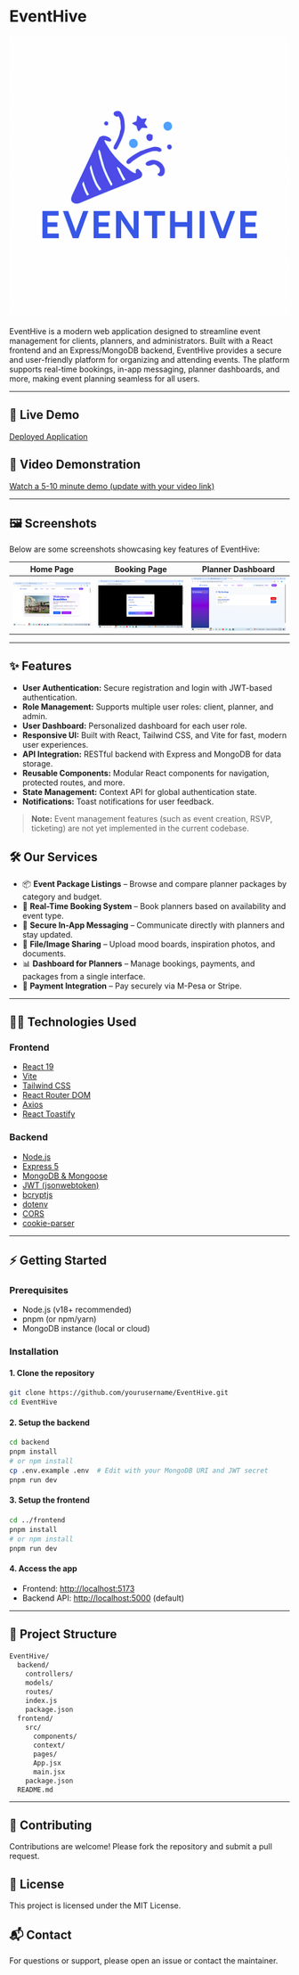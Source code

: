 # EventHive

![EventHive Logo](frontend/src/assets/Party%20Popper%20Logo%20for%20EventHive.png)

EventHive is a modern web application designed to streamline event management for clients, planners, and administrators. Built with a React frontend and an Express/MongoDB backend, EventHive provides a secure and user-friendly platform for organizing and attending events. The platform supports real-time bookings, in-app messaging, planner dashboards, and more, making event planning seamless for all users.

---

## 🚀 Live Demo

[Deployed Application](https://event-hive-red.vercel.app/)

## 🎥 Video Demonstration

[Watch a 5-10 minute demo (update with your video link)](https://your-demo-video-link.com)

---

## 🖼️ Screenshots

Below are some screenshots showcasing key features of EventHive:

| Home Page                               | Booking Page                               | Planner Dashboard                            |
| --------------------------------------- | ------------------------------------------ | -------------------------------------------- |
| ![Home](frontend/src/assets/homepage.png) | ![Booking](frontend/src/assets/booking.png) | ![Dashboard](frontend/src/assets/dashboard.png) |  ![Auntentication](frontend/src/assets/authentication.png) |

---

## ✨ Features

- **User Authentication:** Secure registration and login with JWT-based authentication.
- **Role Management:** Supports multiple user roles: client, planner, and admin.
- **User Dashboard:** Personalized dashboard for each user role.
- **Responsive UI:** Built with React, Tailwind CSS, and Vite for fast, modern user experiences.
- **API Integration:** RESTful backend with Express and MongoDB for data storage.
- **Reusable Components:** Modular React components for navigation, protected routes, and more.
- **State Management:** Context API for global authentication state.
- **Notifications:** Toast notifications for user feedback.

> **Note:** Event management features (such as event creation, RSVP, ticketing) are not yet implemented in the current codebase.

## 🛠️ Our Services

- 📦 **Event Package Listings** – Browse and compare planner packages by category and budget.
- 📆 **Real-Time Booking System** – Book planners based on availability and event type.
- 💬 **Secure In-App Messaging** – Communicate directly with planners and stay updated.
- 📁 **File/Image Sharing** – Upload mood boards, inspiration photos, and documents.
- 📊 **Dashboard for Planners** – Manage bookings, payments, and packages from a single interface.
- 💸 **Payment Integration** – Pay securely via M-Pesa or Stripe.

---

## 🧑‍💻 Technologies Used

### Frontend

- [React 19](https://react.dev/)
- [Vite](https://vitejs.dev/)
- [Tailwind CSS](https://tailwindcss.com/)
- [React Router DOM](https://reactrouter.com/)
- [Axios](https://axios-http.com/)
- [React Toastify](https://fkhadra.github.io/react-toastify/)

### Backend

- [Node.js](https://nodejs.org/)
- [Express 5](https://expressjs.com/)
- [MongoDB & Mongoose](https://mongoosejs.com/)
- [JWT (jsonwebtoken)](https://github.com/auth0/node-jsonwebtoken)
- [bcryptjs](https://github.com/dcodeIO/bcrypt.js)
- [dotenv](https://github.com/motdotla/dotenv)
- [CORS](https://github.com/expressjs/cors)
- [cookie-parser](https://github.com/expressjs/cookie-parser)

---

## ⚡ Getting Started

### Prerequisites

- Node.js (v18+ recommended)
- pnpm (or npm/yarn)
- MongoDB instance (local or cloud)

### Installation

#### 1. Clone the repository

```bash
git clone https://github.com/yourusername/EventHive.git
cd EventHive
```

#### 2. Setup the backend

```bash
cd backend
pnpm install
# or npm install
cp .env.example .env  # Edit with your MongoDB URI and JWT secret
pnpm run dev
```

#### 3. Setup the frontend

```bash
cd ../frontend
pnpm install
# or npm install
pnpm run dev
```

#### 4. Access the app

- Frontend: [http://localhost:5173](http://localhost:5173)
- Backend API: [http://localhost:5000](http://localhost:5000) (default)

---

## 📁 Project Structure

```
EventHive/
  backend/
    controllers/
    models/
    routes/
    index.js
    package.json
  frontend/
    src/
      components/
      context/
      pages/
      App.jsx
      main.jsx
    package.json
  README.md
```

---

## 🤝 Contributing

Contributions are welcome! Please fork the repository and submit a pull request.

## 📜 License

This project is licensed under the MIT License.

## 📬 Contact

For questions or support, please open an issue or contact the maintainer.

